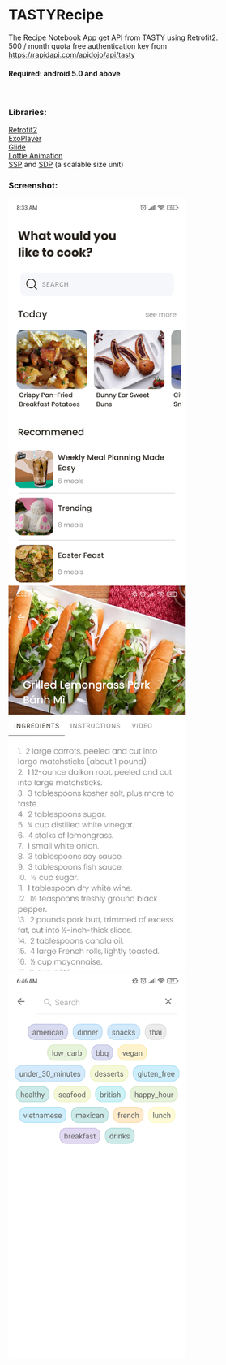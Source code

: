 # TASTYRecipe
The Recipe Notebook App get API from TASTY using Retrofit2.
<br>500 / month quota free authentication key from https://rapidapi.com/apidojo/api/tasty
<br><h4>Required: android 5.0 and above</h4>
<br/><h3>Libraries:</h3>
<a href="https://github.com/square/retrofit">Retrofit2</a>
<br><a href="https://github.com/google/ExoPlayer">ExoPlayer</a>
<br><a href="https://github.com/bumptech/glide">Glide</a>
<br><a href="https://github.com/airbnb/lottie-android">Lottie Animation</a>
<br><a href="https://github.com/intuit/ssp">SSP</a> and <a href="https://github.com/intuit/sdp">SDP</a> (a scalable size unit)
<br><h3>Screenshot:</h3>
<img src="https://github.com/Hieu86355/TASTYRecipe/blob/master/images/image_main.jpg" width="350">
<br><img src="https://github.com/Hieu86355/TASTYRecipe/blob/master/images/image_detail.jpg" width="350">
<br><img src="https://github.com/Hieu86355/TASTYRecipe/blob/master/images/image_search.jpg" width="350">
